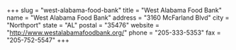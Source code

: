 +++
slug = "west-alabama-food-bank"
title = "West Alabama Food Bank"
name = "West Alabama Food Bank"
address = "3160 McFarland Blvd"
city = "Northport"
state = "AL"
postal = "35476"
website = "http://www.westalabamafoodbank.org/"
phone = "205-333-5353"
fax = "205-752-5547"
+++
